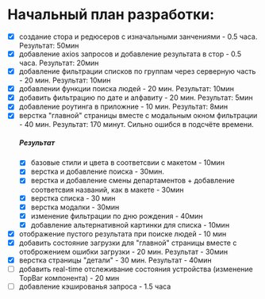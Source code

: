 # Начальный план разработки:
 - [x] создание стора и редюсеров с изначальными занчениями - 0.5 часа. Результат: 50мин
 - [x] добавление axios запросов и добавление результата в стор - 0.5 часа. Результат: 20мин
 - [x] добавление фильтрации списков по группам через серверную часть - 20 мин. Результат: 10мин
 - [x] добавлении функции поиска людей - 20 мин. Результат: 10мин
 - [x] добавить фильтрацию по дате и алфавиту - 20 мин. Результат: 5мин
 - [x] добавление роутинга в приложние - 10 мин. Результат: 8мин
 - [x] верстка "главной" страницы вместе с модальным окном фильтрации - 40 мин. Результат: 170 минут. Сильно ошибся в подсчёте времени.
    ##### Результат
    - [x] базовые стили и цвета в соответсвии с макетом - 10мин
    - [x] верстка и добавление поиска - 30мин.
    - [x] верстка и добавление смены департаментов + добавление соответсвия названий, как в макете - 30мин
    - [x] верстка списка - 30 мин
    - [x] верстка модалки - 30мин
    - [x] изменение фильтрации по дню рождения - 40мин
    - [x] добавление альтернативной картинки для списка - 10мин
 - [x] отображение пустого результата при поиске людей - 10 мин
 - [x] добавить состояние загрузки для "главной" страницы вместе с отоброжением ошибки загрузки - 20 мин. Результат - 30мин
 - [x] верстка страницы "детали" - 30 мин. Результат - 40мин
 - [ ] добавить real-time отслеживание состояния устройства (изменение TopBar компонента) - 20 мин
 - [ ] добавление кэшированья запроса - 1.5 часа
